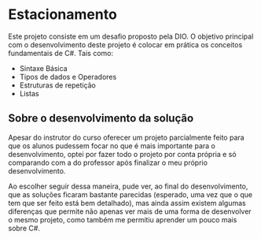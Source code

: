 # Estacionamento

Este projeto consiste em um desafio proposto pela DIO.
O objetivo principal com o desenvolvimento deste projeto é colocar em prática os conceitos fundamentais de C#. Tais como:

- Sintaxe Básica
- Tipos de dados e Operadores
- Estruturas de repetição
- Listas

## Sobre o desenvolvimento da solução
Apesar do instrutor do curso oferecer um projeto parcialmente feito para que os alunos pudessem focar no que é mais importante para o desenvolvimento, optei por fazer todo o projeto por conta própria e só comparando com a do professor após finalizar o meu próprio desenvolvimento.

Ao escolher seguir dessa maneira, pude ver, ao final do desenvolvimento, que as soluções ficaram bastante parecidas (esperado, uma vez que o que tem que ser feito está bem detalhado), mas ainda assim existem algumas diferenças que permite não apenas ver mais de uma forma de desenvolver o mesmo projeto, como também me permitiu aprender um pouco mais sobre C#.